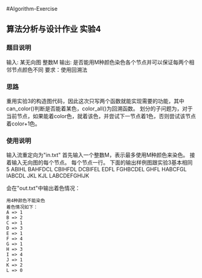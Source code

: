 #Algorithm-Exercise

## 算法分析与设计作业 实验4

### 题目说明
输入: 某无向图 整数M
输出: 是否能用M种颜色染色各个节点并可以保证每两个相邻节点颜色不同
要求：使用回溯法
### 思路
重用实验3的构造图代码，因此这次只写两个函数就能实现需要的功能，其中can_color()判断是否能着某色，color_all()为回溯函数。
划分的子问题为，对于当前节点，如果能着color色，就着该色，并尝试下一节点着1色，否则尝试该节点着color+1色。
### 使用说明
输入流重定向为"in.txt"
首先输入一个整数M，表示最多使用M种颜色来染色。
接着输入无向图的每个节点。
每个节点一行。
下面的输出样例图跟实验3基本相同
    5
    ABIHL
    BAHFDCL
    CBIHFDL
    DCBIFEL
    EDFL
    FGHBCDEL
    GHFL
    HABCFGL
    IABCDL
    JKL
    KJL
    LABCDEFGHIJK
    
会在"out.txt"中输出着色情况：
      
    用4种颜色不能染色
    着色情况如下：
    A => 1
    B => 2
    C => 1
    D => 3
    E => 1
    F => 4
    G => 1
    H => 3
    I => 4
    J => 1
    K => 2
    L => 0
